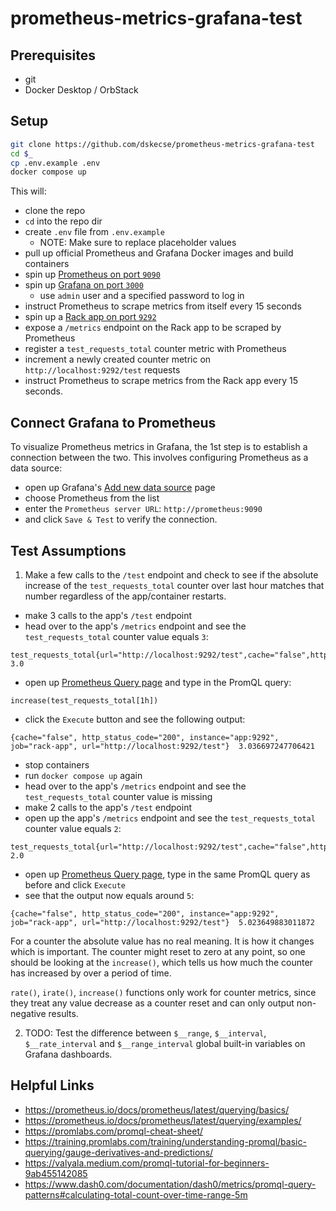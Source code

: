 # prometheus-metrics-grafana-test

## Prerequisites

* git
* Docker Desktop / OrbStack

## Setup

```sh
git clone https://github.com/dskecse/prometheus-metrics-grafana-test
cd $_
cp .env.example .env
docker compose up
```

This will:

* clone the repo
* `cd` into the repo dir
* create `.env` file from `.env.example`
  * NOTE: Make sure to replace placeholder values
* pull up official Prometheus and Grafana Docker images and build containers
* spin up [Prometheus on port `9090`](http://localhost:9090/)
* spin up [Grafana on port `3000`](http://localhost:3000/)
  * use `admin` user and a specified password to log in
* instruct Prometheus to scrape metrics from itself every 15 seconds
* spin up a [Rack app on port `9292`](http://localhost:9292/)
* expose a `/metrics` endpoint on the Rack app to be scraped by Prometheus
* register a `test_requests_total` counter metric with Prometheus
* increment a newly created counter metric on `http://localhost:9292/test` requests
* instruct Prometheus to scrape metrics from the Rack app every 15 seconds.

## Connect Grafana to Prometheus

To visualize Prometheus metrics in Grafana, the 1st step is to establish a connection between the two.
This involves configuring Prometheus as a data source:

* open up Grafana's [Add new data source](http://localhost:3000/connections/datasources/new) page
* choose Prometheus from the list
* enter the `Prometheus server URL`: `http://prometheus:9090`
* and click `Save & Test` to verify the connection.

## Test Assumptions

1. Make a few calls to the `/test` endpoint and check to see if the absolute increase of the `test_requests_total` counter over last hour matches that number regardless of the app/container restarts.

* make 3 calls to the app's `/test` endpoint
* head over to the app's `/metrics` endpoint and see the `test_requests_total` counter value equals `3`:
```
test_requests_total{url="http://localhost:9292/test",cache="false",http_status_code="200"} 3.0
```
* open up [Prometheus Query page](http://localhost:9090/query) and type in the PromQL query:
```
increase(test_requests_total[1h])
```
* click the `Execute` button and see the following output:
```
{cache="false", http_status_code="200", instance="app:9292", job="rack-app", url="http://localhost:9292/test"}	3.036697247706421
```
* stop containers
* run `docker compose up` again
* head over to the app's `/metrics` endpoint and see the `test_requests_total` counter value is missing
* make 2 calls to the app's `/test` endpoint
* open up the app's `/metrics` endpoint and see the `test_requests_total` counter value equals `2`:
```
test_requests_total{url="http://localhost:9292/test",cache="false",http_status_code="200"} 2.0
```
* open up [Prometheus Query page](http://localhost:9090/query), type in the same PromQL query as before and click `Execute`
* see that the output now equals around `5`:
```
{cache="false", http_status_code="200", instance="app:9292", job="rack-app", url="http://localhost:9292/test"}  5.023649883011872
```

For a counter the absolute value has no real meaning. It is how it changes which is important.
The counter might reset to zero at any point, so one should be looking at the `increase()`,
which tells us how much the counter has increased by over a period of time.

`rate()`, `irate()`, `increase()` functions only work for counter metrics,
since they treat any value decrease as a counter reset and can only output non-negative results.

2. TODO: Test the difference between `$__range`, `$__interval`, `$__rate_interval` and `$__range_interval` global built-in variables on Grafana dashboards.

## Helpful Links

* https://prometheus.io/docs/prometheus/latest/querying/basics/
* https://prometheus.io/docs/prometheus/latest/querying/examples/
* https://promlabs.com/promql-cheat-sheet/
* https://training.promlabs.com/training/understanding-promql/basic-querying/gauge-derivatives-and-predictions/
* https://valyala.medium.com/promql-tutorial-for-beginners-9ab455142085
* https://www.dash0.com/documentation/dash0/metrics/promql-query-patterns#calculating-total-count-over-time-range-5m
